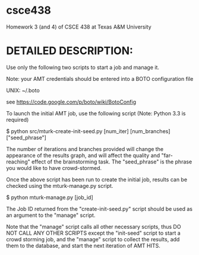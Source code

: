 csce438
=======

Homework 3 (and 4) of CSCE 438 at Texas A&amp;M University


DETAILED DESCRIPTION:
=====================
Use only the following two scripts to start a job and manage it.

Note: your AMT credentials should be entered into a BOTO configuration file

   UNIX: ~/.boto

   see https://code.google.com/p/boto/wiki/BotoConfig

To launch the initial AMT job, use the following script (Note: Python 3.3 is required)

   $ python src/mturk-create-init-seed.py [num_iter] [num_branches] ["seed_phrase"]

The number of iterations and branches provided will change the appearance of the results graph, and will affect the quality and "far-reaching" effect of the brainstorming task.  The "seed_phrase" is the phrase you would like to have crowd-stormed.

Once the above script has been run to create the initial job, results can be checked using the mturk-manage.py script.

   $ python mturk-manage.py [job_id]

The Job ID returned from the "create-init-seed.py" script should be used as an argument to the "manage" script.  

Note that the "manage" script calls all other necessary scripts, thus DO NOT CALL ANY OTHER SCRIPTS except the "init-seed" script to start a crowd storming job, and the "manage" script to collect the 
results, add them to the database, and start the next iteration of AMT HITS.

